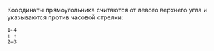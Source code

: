 Координаты прямоугольника считаются от левого верхнего угла и указываются против часовой стрелки:

```text
1←4
↓ ↑
2→3
```